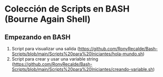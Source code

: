 # Colección de Scripts en BASH (Bourne Again Shell)
## Empezando en BASH

1. Script para visualizar una salída (https://github.com/RonyRecalde/Bash-Scripts/blob/main/Scripts%20para%20Iniciantes/hola-mundo.sh)
2. Script para crear y usar una variable string (https://github.com/RonyRecalde/Bash-Scripts/blob/main/Scripts%20para%20Iniciantes/creando-variable.sh)
